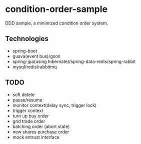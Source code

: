 # condition-order-sample

DDD sample, a minimized condition order system.

## Technologies

- spring-boot
- guava(event bus)/gson
- spring-jpa(using hibernate)/spring-data-redis/spring-rabbit
- mysql/redis/rabbitmq

## TODO

- soft delete
- pause/resume
- monitor context(delay sync, trigger lock)
- trigger context
- turn up buy order
- grid trade order
- batching order (abort state)
- new shares purchase order
- mock entrust interface